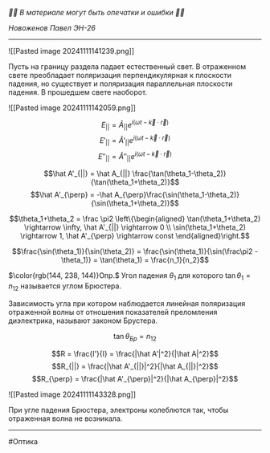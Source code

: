 *🚨🚨 В материале могут быть опечатки и ошибки 🚨🚨*

*Новоженов Павел*
*ЭН-26*

---

![[Pasted image 20241111141239.png]]

Пусть на границу раздела падает естественный свет. В отраженном свете преобладает поляризация перпендикулярная к плоскости падения, но существует и поляризация параллельная плоскости падения. В прошедшем свете наоборот.

![[Pasted image 20241111142059.png]]

$$E_{||} = \hat A_{||} e^{i(\omega t - \vec k\cdot\vec r)}$$
$$E'_{||} = \hat A'_{||} e^{i(\omega t - \vec k\cdot\vec r)}$$
$$E''_{||} = \hat A''_{||} e^{i(\omega t - \vec k\cdot\vec r)}$$

$$\hat A'_{||} = \hat A_{||} \frac{\tan(\theta_1-\theta_2)}{\tan(\theta_1+\theta_2)}$$
$$\hat A'_{\perp} = -\hat A_{\perp}\frac{\sin(\theta_1-\theta_2)}{\sin(\theta_1+\theta_2)}$$

$$\theta_1+\theta_2 = \frac \pi2 \left\{\begin{aligned}
\tan(\theta_1+\theta_2) \rightarrow \infty, \hat A'_{||} \rightarrow 0 \\
\sin(\theta_1+\theta_2) \rightarrow 1, \hat A'_{\perp} \rightarrow const
\end{aligned}\right.$$

$$\frac{\sin(\theta_1)}{\sin(\theta_2)} = \frac{\sin(\theta_1)}{\sin(\frac\pi2 - \theta_1)} = \tan(\theta_1) = \frac{n_1}{n_2}$$

$\color{rgb(144, 238, 144)}Опр.$ Угол падения $\theta_1$ для которого $\tan\theta_1 = n_{12}$ называется углом Брюстера.

Зависимость угла при котором наблюдается линейная поляризация отраженной волны от отношения показателей преломления диэлектрика, называют законом Брустера.

$$\tan\theta_{Бр} = n_{12}$$

$$R = \frac{I'}{I} = \frac{|\hat A'|^2}{|\hat A|^2}$$
$$R_{||} = \frac{|\hat A'_{||}|^2}{|\hat A_{||}|^2}$$
$$R_{\perp} = \frac{|\hat A'_{\perp}|^2}{|\hat A_{\perp}|^2}$$

![[Pasted image 20241111143328.png]]

При угле падения Брюстера, электроны колеблются так, чтобы отраженная волна не возникала.

---

#Оптика 
